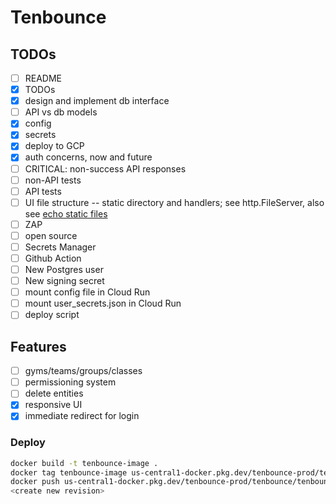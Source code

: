# Tenbounce

## TODOs

- [ ] README
- [x] TODOs
- [x] design and implement db interface
- [ ] API vs db models
- [x] config
- [x] secrets
- [x] deploy to GCP
- [x] auth concerns, now and future
- [ ] CRITICAL: non-success API responses
- [ ] non-API tests
- [ ] API tests
- [ ] UI file structure -- static directory and handlers; see http.FileServer, also see [echo static files](https://echo.labstack.com/docs/static-files)
- [ ] ZAP
- [ ] open source
- [ ] Secrets Manager
- [ ] Github Action
- [ ] New Postgres user
- [ ] New signing secret
- [ ] mount config file in Cloud Run
- [ ] mount user_secrets.json in Cloud Run
- [ ] deploy script

## Features

- [ ] gyms/teams/groups/classes
- [ ] permissioning system
- [ ] delete entities
- [x] responsive UI
- [x] immediate redirect for login

### Deploy

```sh
docker build -t tenbounce-image .
docker tag tenbounce-image us-central1-docker.pkg.dev/tenbounce-prod/tenbounce/tenbounce:release4
docker push us-central1-docker.pkg.dev/tenbounce-prod/tenbounce/tenbounce
<create new revision>
```
